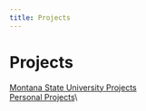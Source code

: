```yaml
---
title: Projects
---
```

<h1>Projects</h1>

[Montana State University Projects](/projects/msu/msu.md)\
[Personal Projects](/projects/personal/personal.md)\

